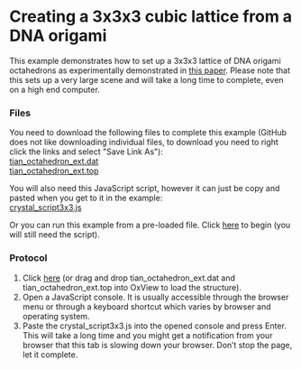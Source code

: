 # Creating a 3x3x3 cubic lattice from a DNA origami

This example demonstrates how to set up a 3x3x3 lattice of DNA origami octahedrons as experimentally demonstrated in [this paper](https://www.nature.com/articles/s41563-019-0550-x).  Please note that this sets up a very large scene and will take a long time to complete, even on a high end computer.

### Files
You need to download the following files to complete this example (GitHub does not like downloading individual files, to download you need to right click the links and select "Save Link As"):  
<a href="https://raw.githubusercontent.com/sulcgroup/oxdna-viewer/master/examples/5-scripting_example-nanocrystal/tian_octahedron_ext.dat" download>tian_octahedron_ext.dat</a>  
<a href="https://raw.githubusercontent.com/sulcgroup/oxdna-viewer/master/examples/5-scripting_example-nanocrystal/tian_octahedron_ext.top" download>tian_octahedron_ext.top</a>

You will also need this JavaScript script, however it can just be copy and pasted when you get to it in the example:  
<a href="https://raw.githubusercontent.com/sulcgroup/oxdna-viewer/master/examples/5-scripting_example-nanocrystal/crystal_script3x3.js">crystal_script3x3.js</a>

Or you can run this example from a pre-loaded file. Click [here](https://sulcgroup.github.io/oxdna-viewer/?configuration=https://raw.githubusercontent.com/sulcgroup/oxdna-viewer/master/examples/5-scripting_example-nanocrystal/tian_octahedron_ext.dat&topology=https://raw.githubusercontent.com/sulcgroup/oxdna-viewer/master/examples/5-scripting_example-nanocrystal/tian_octahedron_ext.top) to begin (you will still need the script).

### Protocol
1.   Click [here](https://sulcgroup.github.io/oxdna-viewer/?configuration=https://raw.githubusercontent.com/sulcgroup/oxdna-viewer/master/examples/5-scripting_example-nanocrystal/tian_octahedron_ext.dat&topology=https://raw.githubusercontent.com/sulcgroup/oxdna-viewer/master/examples/5-scripting_example-nanocrystal/tian_octahedron_ext.top) (or drag and drop tian_octahedron_ext.dat and tian_octahedron_ext.top into OxView to load the structure).
2.  Open a JavaScript console. It is usually accessible through the browser menu or through a keyboard shortcut which varies by browser and operating system.
3.  Paste the crystal_script3x3.js into the opened console and press Enter. This will take a long time and you might get a notification from your browser that this tab is slowing down your browser. Don’t stop the page, let it complete.
